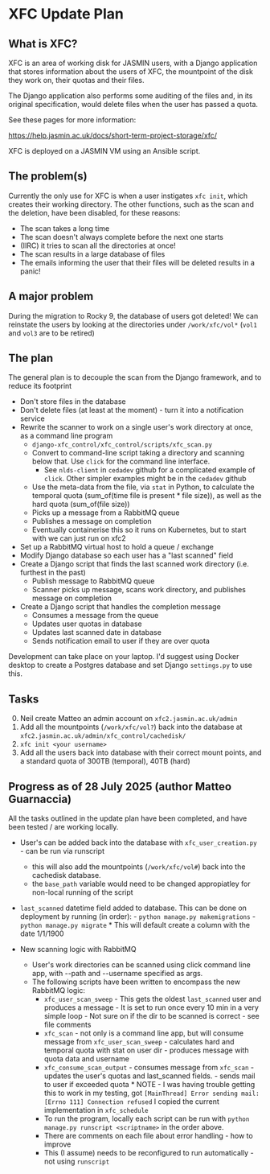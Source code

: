 # XFC Update Plan

## What is XFC?

XFC is an area of working disk for JASMIN users, with a Django application that stores information about the users of XFC, the mountpoint of the disk they work on, their quotas and their files.

The Django application also performs some auditing of the files and, in its original specification, would delete files when the user has passed a quota.

See these pages for more information:

https://help.jasmin.ac.uk/docs/short-term-project-storage/xfc/

XFC is deployed on a JASMIN VM using an Ansible script.

## The problem(s)

Currently the only use for XFC is when a user instigates `xfc init`, which creates their working directory.
The other functions, such as the scan and the deletion, have been disabled, for these reasons:

- The scan takes a long time
- The scan doesn't always complete before the next one starts
- (IIRC) it tries to scan all the directories at once!
- The scan results in a large database of files
- The emails informing the user that their files will be deleted results in a panic!

## A major problem

During the migration to Rocky 9, the database of users got deleted!
We can reinstate the users by looking at the directories under `/work/xfc/vol*`
(`vol1` and `vol3` are to be retired)

## The plan

The general plan is to decouple the scan from the Django framework, and to reduce its footprint

- Don't store files in the database
- Don't delete files (at least at the moment) - turn it into a notification service
- Rewrite the scanner to work on a single user's work directory at once, as a command line program
  - `django-xfc_control/xfc_control/scripts/xfc_scan.py`
  - Convert to command-line script taking a directory and scanning below that. Use `click` for the command line interface.
    - See `nlds-client` in `cedadev` github for a complicated example of `click`. Other simpler examples might be in the `cedadev` github
  - Use the meta-data from the file, via `stat` in Python, to calculate the temporal quota (sum_of(time file is present \* file size)), as well as the hard quota (sum_of(file size))
  - Picks up a message from a RabbitMQ queue
  - Publishes a message on completion
  - Eventually containerise this so it runs on Kubernetes, but to start with we can just run on xfc2
- Set up a RabbitMQ virtual host to hold a queue / exchange
- Modify Django database so each user has a "last scanned" field
- Create a Django script that finds the last scanned work directory (i.e. furthest in the past)
  - Publish message to RabbitMQ queue
  - Scanner picks up message, scans work directory, and publishes message on completion
- Create a Django script that handles the completion message
  - Consumes a message from the queue
  - Updates user quotas in database
  - Updates last scanned date in database
  - Sends notification email to user if they are over quota

Development can take place on your laptop. I'd suggest using Docker desktop to create a Postgres database and set Django `settings.py` to use this.

## Tasks

0. Neil create Matteo an admin account on `xfc2.jasmin.ac.uk/admin`
1. Add all the mountpoints (`/work/xfc/vol?`) back into the database at `xfc2.jasmin.ac.uk/admin/xfc_control/cachedisk/`
2. `xfc init <your username>`
3. Add all the users back into database with their correct mount points, and a standard quota of 300TB (temporal), 40TB (hard)

## Progress as of 28 July 2025 (author Matteo Guarnaccia)

All the tasks outlined in the update plan have been completed, and have been tested / are working locally.

- User's can be added back into the database with `xfc_user_creation.py` - can be run via runscript

  - this will also add the mountpoints (`/work/xfc/vol#`) back into the cachedisk database.
  - the `base_path` variable would need to be changed appropiatley for non-local running of the script

- `last_scanned` datetime field added to database. This can be done on deployment by running (in order): - `python manage.py makemigrations` - `python manage.py migrate` \* This will default create a column with the date 1/1/1900

- New scanning logic with RabbitMQ
  - User's work directories can be scanned using click command line app, with --path and --username specified as args.
  - The following scripts have been written to encompass the new RabbitMQ logic:
    - `xfc_user_scan_sweep` - This gets the oldest `last_scanned` user and produces a message - It is set to run once every 10 min in a very simple loop - Not sure on if the dir to be scanned is correct - see file comments
    - `xfc_scan` - not only is a command line app, but will consume message from `xfc_user_scan_sweep` - calculates hard and temporal quota with stat on user dir - produces message with quota data and username
    - `xfc_consume_scan_output` - consumes message from `xfc_scan` - updates the user's quotas and last_scanned fields. - sends mail to user if exceeded quota \* NOTE - I was having trouble getting this to work in my testing, got `[MainThread] Error sending mail: [Errno 111] Connection refused`
      I copied the current implementation in `xfc_schedule`
    * To run the program, locally each script can be run with `python manage.py runscript <scriptname>` in the order above.
    * There are comments on each file about error handling - how to improve
    * This (I assume) needs to be reconfigured to run automatically - not using `runscript`
